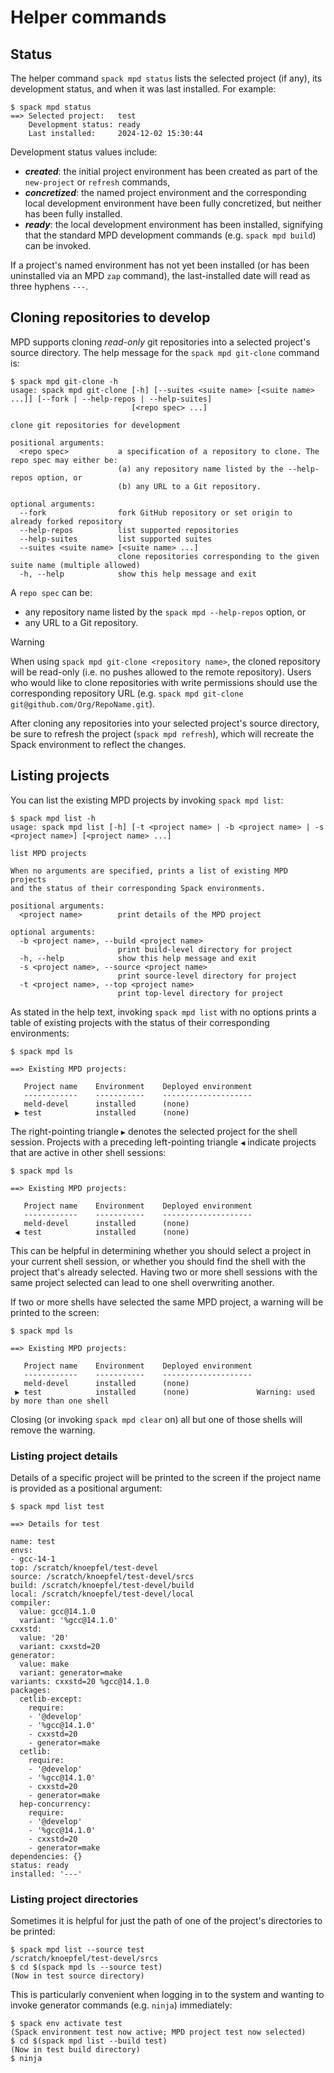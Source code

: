 # Helper commands

## Status

The helper command `spack mpd status` lists the selected project (if
any), its development status, and when it was last installed.  For
example:

```console
$ spack mpd status
==> Selected project:   test
    Development status: ready
    Last installed:     2024-12-02 15:30:44
```

Development status values include:

- _**created**_: the initial project environment has been created as
  part of the `new-project` or `refresh` commands,
- _**concretized**_: the named project environment and the
  corresponding local development environment have been fully
  concretized, but neither has been fully installed.
- _**ready**_: the local development environment has been installed,
  signifying that the standard MPD development commands (e.g. `spack
  mpd build`) can be invoked.

If a project's named environment has not yet been installed (or has
been uninstalled via an MPD `zap` command), the last-installed date
will read as three hyphens `---`.

## Cloning repositories to develop

MPD supports cloning *read-only* git repositories into a selected
project's source directory.  The help message for the `spack mpd
git-clone` command is:

```console
$ spack mpd git-clone -h
usage: spack mpd git-clone [-h] [--suites <suite name> [<suite name> ...]] [--fork | --help-repos | --help-suites]
                           [<repo spec> ...]

clone git repositories for development

positional arguments:
  <repo spec>           a specification of a repository to clone. The repo spec may either be:
                        (a) any repository name listed by the --help-repos option, or
                        (b) any URL to a Git repository.

optional arguments:
  --fork                fork GitHub repository or set origin to already forked repository
  --help-repos          list supported repositories
  --help-suites         list supported suites
  --suites <suite name> [<suite name> ...]
                        clone repositories corresponding to the given suite name (multiple allowed)
  -h, --help            show this help message and exit
```

A `repo spec` can be:

- any repository name listed by the `spack mpd --help-repos` option, or
- any URL to a Git repository.

> [!WARNING]
> When using `spack mpd git-clone <repository name>`, the cloned repository
> will be read-only (i.e. no pushes allowed to the remote
> repository).  Users who would like to clone repositories with
> write permissions should use the corresponding repository URL
> (e.g. `spack mpd git-clone git@github.com/Org/RepoName.git`).

After cloning any repositories into your selected project's source
directory, be sure to refresh the project (`spack mpd refresh`), which
will recreate the Spack environment to reflect the changes.

## Listing projects

You can list the existing MPD projects by invoking `spack mpd list`:

```console
$ spack mpd list -h
usage: spack mpd list [-h] [-t <project name> | -b <project name> | -s <project name>] [<project name> ...]

list MPD projects

When no arguments are specified, prints a list of existing MPD projects
and the status of their corresponding Spack environments.

positional arguments:
  <project name>        print details of the MPD project

optional arguments:
  -b <project name>, --build <project name>
                        print build-level directory for project
  -h, --help            show this help message and exit
  -s <project name>, --source <project name>
                        print source-level directory for project
  -t <project name>, --top <project name>
                        print top-level directory for project
```

As stated in the help text, invoking `spack mpd list` with no options
prints a table of existing projects with the status of their
corresponding environments:

```console
$ spack mpd ls

==> Existing MPD projects:

   Project name    Environment    Deployed environment
   ------------    -----------    --------------------
   meld-devel      installed      (none)
 ▶ test            installed      (none)

```

The right-pointing triangle `▶` denotes the selected project for the
shell session.  Projects with a preceding left-pointing triangle `◀`
indicate projects that are active in other shell sessions:

```console
$ spack mpd ls

==> Existing MPD projects:

   Project name    Environment    Deployed environment
   ------------    -----------    --------------------
   meld-devel      installed      (none)
 ◀ test            installed      (none)

```

This can be helpful in determining whether you should select a project
in your current shell session, or whether you should find the shell
with the project that's already selected.  Having two or more shell
sessions with the same project selected can lead to one shell
overwriting another.

If two or more shells have selected the same MPD project, a warning
will be printed to the screen:

```console
$ spack mpd ls

==> Existing MPD projects:

   Project name    Environment    Deployed environment
   ------------    -----------    --------------------
   meld-devel      installed      (none)
 ▶ test            installed      (none)               Warning: used by more than one shell

```

Closing (or invoking `spack mpd clear` on) all but one of those shells
will remove the warning.

### Listing project details

Details of a specific project will be printed to the screen if the
project name is provided as a positional argument:

```console
$ spack mpd list test

==> Details for test

name: test
envs:
- gcc-14-1
top: /scratch/knoepfel/test-devel
source: /scratch/knoepfel/test-devel/srcs
build: /scratch/knoepfel/test-devel/build
local: /scratch/knoepfel/test-devel/local
compiler:
  value: gcc@14.1.0
  variant: '%gcc@14.1.0'
cxxstd:
  value: '20'
  variant: cxxstd=20
generator:
  value: make
  variant: generator=make
variants: cxxstd=20 %gcc@14.1.0
packages:
  cetlib-except:
    require:
    - '@develop'
    - '%gcc@14.1.0'
    - cxxstd=20
    - generator=make
  cetlib:
    require:
    - '@develop'
    - '%gcc@14.1.0'
    - cxxstd=20
    - generator=make
  hep-concurrency:
    require:
    - '@develop'
    - '%gcc@14.1.0'
    - cxxstd=20
    - generator=make
dependencies: {}
status: ready
installed: '---'

```

### Listing project directories

Sometimes it is helpful for just the path of one of the project's
directories to be printed:

```console
$ spack mpd list --source test
/scratch/knoepfel/test-devel/srcs
$ cd $(spack mpd ls --source test)
(Now in test source directory)
```

This is particularly convenient when logging in to the system and
wanting to invoke generator commands (e.g. `ninja`) immediately:

```console
$ spack env activate test
(Spack environment test now active; MPD project test now selected)
$ cd $(spack mpd list --build test)
(Now in test build directory)
$ ninja
```
